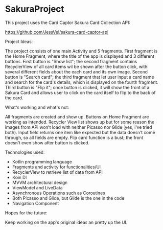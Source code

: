 # SakuraProject
This project uses the Card Captor Sakura Card Collection API:

https://github.com/JessVel/sakura-card-captor-api

Project Ideas:

The project consists of one main Activity and 5 fragments. First fragment is the Home Fragment, where the title of the app is displayed and 3 different
buttons. First button is "Show list"; the second fragment contains RecyclerView of all card items wil be shown after the button click, with several 
different fields about the each card and its own image. Second button is "Search card"; the third fragment that let user input a card name and search 
for the card's details, which is displayed on the fourth fragment. Third button is "Flip it"; once button is clicked, it will show the front of a Sakura 
Card and allows user to click on the card itself to flip to the back of the card.

What's working and what's not:

All fragments are created and show up. Buttons on Home Fragment are working as intended. Recycler View list shows up 
but for some reason the images from API won't load with neither Picasso nor Glide (yes, i've tried both). Input field 
returns one item like expected but the data doesn't come through, so all fields are empty. Flip card function is a bust;
the front doesn't even show after button is clicked.

Technologies used:
* Kotlin programming language
* Fragments and activity for functionalities/UI
* RecyclerView to retrieve list of data from API
* Koin DI
* MVVM architectural design
* ViewModel and LiveData
* Asynchronous Operations such as Coroutines
* Both Picasso and Glide, but Glide is the one in the code
* Navigation Component

Hopes for the future:

Keep working on the app's original ideas an pretty up the UI.
